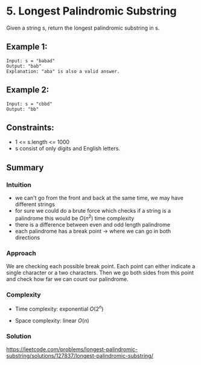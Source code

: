 # 5. Longest Palindromic Substring
Given a string s, return the longest palindromic substring in s.

## Example 1:
    Input: s = "babad"
    Output: "bab"
    Explanation: "aba" is also a valid answer.

## Example 2:
    Input: s = "cbbd"
    Output: "bb"

## Constraints:
* 1 <= s.length <= 1000
* s consist of only digits and English letters.

## Summary

### Intuition
- we can't go from the front and back at the same time, we may have different strings
- for sure we could do a brute force which checks if a string is a palindrome this would be $O(n^2)$ time complexity
- there is a difference between even and odd length palindrome
- each palindrome has a break point -> where we can go in both directions 

### Approach
We are checking each possible break point. Each point can either indicate a single character or a two characters. 
Then we go both sides from this point and check how far we can count our palindrome.

### Complexity
- Time complexity: exponential $O(2^n)$

- Space complexity: linear $O(n)$

### Solution
https://leetcode.com/problems/longest-palindromic-substring/solutions/127837/longest-palindromic-substring/
